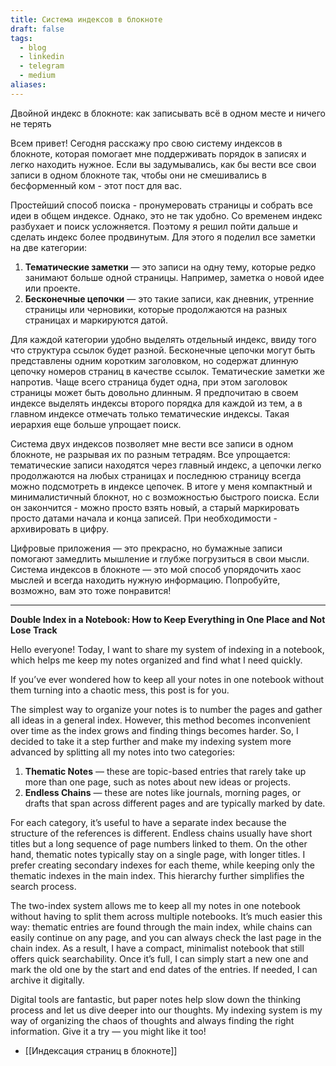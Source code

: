 ```yaml
---
title: Система индексов в блокноте
draft: false
tags:
  - blog
  - linkedin
  - telegram
  - medium
aliases:
---
```


Двойной индекс в блокноте: как записывать всё в одном месте и ничего не терять

Всем привет! Сегодня расскажу про свою систему индексов в блокноте, которая помогает мне поддерживать порядок в записях и легко находить нужное.
Если вы задумывались, как бы вести все свои записи в одном блокноте так, чтобы они не смешивались в бесформенный ком - этот пост для вас.

Простейший способ поиска - пронумеровать страницы и собрать все идеи в общем индексе. Однако, это не так удобно. Со временем индекс разбухает и поиск усложняется. Поэтому я решил пойти дальше и сделать индекс более продвинутым. Для этого я поделил все заметки на две категории: 
1. **Тематические заметки** — это записи на одну тему, которые редко занимают больше одной страницы. Например, заметка о новой идее или проекте.
2. **Бесконечные цепочки** — это такие записи, как дневник, утренние страницы или черновики, которые продолжаются на разных страницах и маркируются датой.

Для каждой категории удобно выделять отдельный индекс, ввиду того что структура ссылок будет разной.
Бесконечные цепочки могут быть представлены одним коротким заголовком, но содержат длинную цепочку номеров страниц в качестве ссылок.
Тематические заметки же напротив. Чаще всего страница будет одна, при этом заголовок страницы может быть довольно длинным. Я предпочитаю в своем индексе выделять индексы второго порядка для каждой из тем, а в главном индексе отмечать только тематические индексы. Такая иерархия еще больше упрощает поиск.

Система двух индексов позволяет мне вести все записи в одном блокноте, не разрывая их по разным тетрадям. Все упрощается: тематические записи находятся через главный индекс, а цепочки легко продолжаются на любых страницах и последнюю страницу всегда можно подсмотреть в индексе цепочек. В итоге у меня компактный и минималистичный блокнот, но с возможностью быстрого поиска.
Если он закончится - можно просто взять новый, а старый маркировать просто датами начала и конца записей. При необходимости - архивировать в цифру.

Цифровые приложения — это прекрасно, но бумажные записи помогают замедлить мышление и глубже погрузиться в свои мысли. Система индексов в блокноте — это мой способ упорядочить хаос мыслей и всегда находить нужную информацию. Попробуйте, возможно, вам это тоже понравится!

---

**Double Index in a Notebook: How to Keep Everything in One Place and Not Lose Track**

Hello everyone! Today, I want to share my system of indexing in a notebook, which helps me keep my notes organized and find what I need quickly.

If you’ve ever wondered how to keep all your notes in one notebook without them turning into a chaotic mess, this post is for you.

The simplest way to organize your notes is to number the pages and gather all ideas in a general index. However, this method becomes inconvenient over time as the index grows and finding things becomes harder. So, I decided to take it a step further and make my indexing system more advanced by splitting all my notes into two categories:

1. **Thematic Notes** — these are topic-based entries that rarely take up more than one page, such as notes about new ideas or projects.
2. **Endless Chains** — these are notes like journals, morning pages, or drafts that span across different pages and are typically marked by date.

For each category, it’s useful to have a separate index because the structure of the references is different. Endless chains usually have short titles but a long sequence of page numbers linked to them. On the other hand, thematic notes typically stay on a single page, with longer titles. I prefer creating secondary indexes for each theme, while keeping only the thematic indexes in the main index. This hierarchy further simplifies the search process.

The two-index system allows me to keep all my notes in one notebook without having to split them across multiple notebooks. It’s much easier this way: thematic entries are found through the main index, while chains can easily continue on any page, and you can always check the last page in the chain index. As a result, I have a compact, minimalist notebook that still offers quick searchability. Once it’s full, I can simply start a new one and mark the old one by the start and end dates of the entries. If needed, I can archive it digitally.

Digital tools are fantastic, but paper notes help slow down the thinking process and let us dive deeper into our thoughts. My indexing system is my way of organizing the chaos of thoughts and always finding the right information. Give it a try — you might like it too!

- [[Индексация страниц в блокноте]]